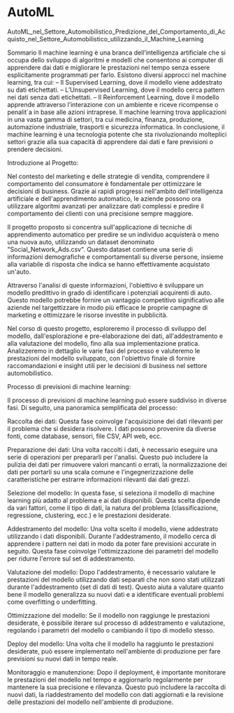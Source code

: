# AutoML
AutoML_nel_Settore_Automobilistico_Predizione_del_Comportamento_di_Acquisto_nel_Settore_Automobilistico_utilizzando_il_Machine_Learning


Sommario
Il machine learning è una branca dell’intelligenza artificiale che si occupa dello sviluppo di algoritmi e modelli che consentono ai computer di apprendere dai dati e migliorare le prestazioni nel tempo senza essere esplicitamente programmati per farlo.
Esistono diversi approcci nel machine learning, tra cui:
– Il Supervised Learning, dove il modello viene addestrato su dati etichettati.
– L’Unsupervised Learning, dove il modello cerca pattern nei dati senza dati etichettati.
– Il Reinforcement Learning, dove il modello apprende attraverso l’interazione con un ambiente e riceve ricompense o penalit`a in base alle azioni intraprese.
Il machine learning trova applicazioni in una vasta gamma di settori, tra cui medicina, finanza, produzione, automazione industriale, trasporti e sicurezza informatica.
In conclusione, il machine learning è una tecnologia potente che sta rivoluzionando molteplici settori grazie alla sua capacità di apprendere dai dati e fare previsioni o prendere decisioni.

Introduzione al Progetto:

Nel contesto del marketing e delle strategie di vendita, comprendere il comportamento del consumatore è fondamentale per ottimizzare le decisioni di business. Grazie ai rapidi progressi nell'ambito dell'intelligenza artificiale e dell'apprendimento automatico, le aziende possono ora utilizzare algoritmi avanzati per analizzare dati complessi e predire il comportamento dei clienti con una precisione sempre maggiore.

Il progetto proposto si concentra sull'applicazione di tecniche di apprendimento automatico per predire se un individuo acquisterà o meno una nuova auto, utilizzando un dataset denominato "Social_Network_Ads.csv". Questo dataset contiene una serie di informazioni demografiche e comportamentali su diverse persone, insieme alla variabile di risposta che indica se hanno effettivamente acquistato un'auto.

Attraverso l'analisi di queste informazioni, l'obiettivo è sviluppare un modello predittivo in grado di identificare i potenziali acquirenti di auto. Questo modello potrebbe fornire un vantaggio competitivo significativo alle aziende nel targettizzare in modo più efficace le proprie campagne di marketing e ottimizzare le risorse investite in pubblicità.

Nel corso di questo progetto, esploreremo il processo di sviluppo del modello, dall'esplorazione e pre-elaborazione dei dati, all'addestramento e alla valutazione del modello, fino alla sua implementazione pratica. Analizzeremo in dettaglio le varie fasi del processo e valuteremo le prestazioni del modello sviluppato, con l'obiettivo finale di fornire raccomandazioni e insight utili per le decisioni di business nel settore automobilistico.

Processo di previsioni di machine learning:

Il processo di previsioni di machine learning può essere suddiviso in diverse fasi. Di seguito, una panoramica semplificata del processo:

Raccolta dei dati: Questa fase coinvolge l'acquisizione dei dati rilevanti per il problema che si desidera risolvere. I dati possono provenire da diverse fonti, come database, sensori, file CSV, API web, ecc.

Preparazione dei dati: Una volta raccolti i dati, è necessario eseguire una serie di operazioni per prepararli per l'analisi. Questo può includere la pulizia dei dati per rimuovere valori mancanti o errati, la normalizzazione dei dati per portarli su una scala comune e l'ingegnerizzazione delle caratteristiche per estrarre informazioni rilevanti dai dati grezzi.

Selezione del modello: In questa fase, si seleziona il modello di machine learning più adatto al problema e ai dati disponibili. Questa scelta dipende da vari fattori, come il tipo di dati, la natura del problema (classificazione, regressione, clustering, ecc.) e le prestazioni desiderate.

Addestramento del modello: Una volta scelto il modello, viene addestrato utilizzando i dati disponibili. Durante l'addestramento, il modello cerca di apprendere i pattern nei dati in modo da poter fare previsioni accurate in seguito. Questa fase coinvolge l'ottimizzazione dei parametri del modello per ridurre l'errore sul set di addestramento.

Valutazione del modello: Dopo l'addestramento, è necessario valutare le prestazioni del modello utilizzando dati separati che non sono stati utilizzati durante l'addestramento (set di dati di test). Questo aiuta a valutare quanto bene il modello generalizza su nuovi dati e a identificare eventuali problemi come overfitting o underfitting.

Ottimizzazione del modello: Se il modello non raggiunge le prestazioni desiderate, è possibile iterare sul processo di addestramento e valutazione, regolando i parametri del modello o cambiando il tipo di modello stesso.

Deploy del modello: Una volta che il modello ha raggiunto le prestazioni desiderate, può essere implementato nell'ambiente di produzione per fare previsioni su nuovi dati in tempo reale.

Monitoraggio e manutenzione: Dopo il deployment, è importante monitorare le prestazioni del modello nel tempo e aggiornarlo regolarmente per mantenere la sua precisione e rilevanza. Questo può includere la raccolta di nuovi dati, la riaddestramento del modello con dati aggiornati e la revisione delle prestazioni del modello nell'ambiente di produzione.
